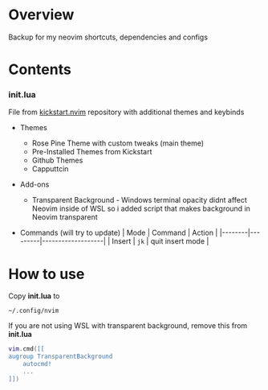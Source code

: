 # Overview
Backup for my neovim shortcuts, dependencies and configs

# Contents
### init.lua
File from [kickstart.nvim](https://github.com/nvim-lua/kickstart.nvim) repository with additional themes and keybinds

- Themes
    - Rose Pine Theme with custom tweaks (main theme)
    - Pre-Installed Themes from Kickstart
    - Github Themes
    - Capputtcin
  
- Add-ons
   - Transparent Background - Windows terminal opacity didnt affect Neovim inside of WSL so i added script that makes background in Neovim transparent

- Commands (will try to update)
    | Mode   | Command | Action            |
    |--------|---------|-------------------|
    | Insert | `jk`    | quit insert mode  |
  
# How to use
Copy __init.lua__ to
```
~/.config/nvim
```
If you are not using WSL with transparent background, remove this from __init.lua__
```lua
vim.cmd([[
augroup TransparentBackground
    autocmd!
    ...
]])
```

